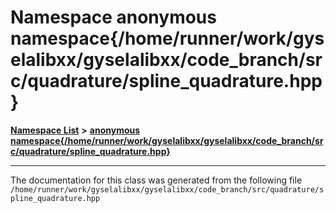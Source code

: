 

# Namespace anonymous namespace{/home/runner/work/gyselalibxx/gyselalibxx/code\_branch/src/quadrature/spline\_quadrature.hpp}



[**Namespace List**](namespaces.md) **>** [**anonymous namespace{/home/runner/work/gyselalibxx/gyselalibxx/code\_branch/src/quadrature/spline\_quadrature.hpp}**](namespace_0d207.md)







































































------------------------------
The documentation for this class was generated from the following file `/home/runner/work/gyselalibxx/gyselalibxx/code_branch/src/quadrature/spline_quadrature.hpp`

